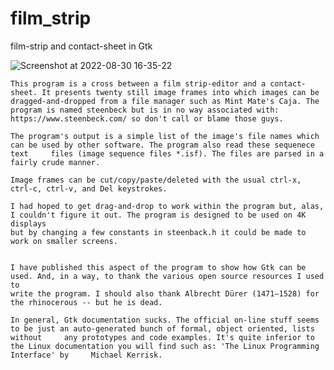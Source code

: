 # film_strip
film-strip and contact-sheet in Gtk

![Screenshot at 2022-08-30 16-35-22](https://user-images.githubusercontent.com/10423377/187561887-13458f1c-ee2c-4194-9e98-9cd60981511b.png)

	This program is a cross between a film strip-editor and a contact-sheet. It presents twenty still image frames into which images can be
	dragged-and-dropped from a file manager such as Mint Mate's Caja. The program is named steenbeck but is in no way associated with:
	https://www.steenbeck.com/ so don't call or blame those guys.

	The program's output is a simple list of the image's file names which can be used by other software. The program also read these sequenece text 	files (image sequence files *.isf). The files are parsed in a fairly crude manner.

	Image frames can be cut/copy/paste/deleted with the usual ctrl-x, ctrl-c, ctrl-v, and Del keystrokes.

	I had hoped to get drag-and-drop to work within the program but, alas, I couldn't figure it out. The program is designed to be used on 4K displays
	but by changing a few constants in steenback.h it could be made to work on smaller screens.


	I have published this aspect of the program to show how Gtk can be used. And, in a way, to thank the various open source resources I used to
	write the program. I should also thank Albrecht Dürer (1471–1528) for the rhinocerous -- but he is dead.

	In general, Gtk documentation sucks. The official on-line stuff seems to be just an auto-generated bunch of formal, object oriented, lists without 	   any prototypes and code examples. It's quite inferior to the Linux documentation you will find such as: 'The Linux Programming Interface' by 	Michael Kerrisk.
